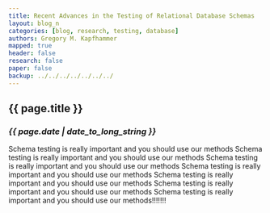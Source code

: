 ```yaml
---
title: Recent Advances in the Testing of Relational Database Schemas 
layout: blog_n
categories: [blog, research, testing, database]
authors: Gregory M. Kapfhammer
mapped: true 
header: false 
research: false 
paper: false
backup: ../../../../../../../
---
```


## {{ page.title }}
### <em>{{ page.date | date_to_long_string }}</em>

Schema testing is really important and you should use our methods
Schema testing is really important and you should use our methods
Schema testing is really important and you should use our methods
Schema testing is really important and you should use our methods
Schema testing is really important and you should use our methods
Schema testing is really important and you should use our methods
Schema testing is really important and you should use our methods!!!!!!!

